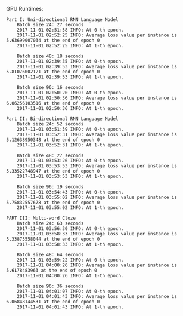 GPU Runtimes:

    Part I: Uni-directional RNN Language Model
        Batch size 24: 27 seconds
        2017-11-01 02:51:58 INFO: At 0-th epoch.
        2017-11-01 02:52:25 INFO: Average loss value per instance is 5.63699007034 at the end of epoch 0
        2017-11-01 02:52:25 INFO: At 1-th epoch.

        Batch size 48: 18 seconds
        2017-11-01 02:39:35 INFO: At 0-th epoch.
        2017-11-01 02:39:53 INFO: Average loss value per instance is 5.81076002121 at the end of epoch 0
        2017-11-01 02:39:53 INFO: At 1-th epoch.

        Batch size 96: 16 seconds
        2017-11-01 02:50:20 INFO: At 0-th epoch.
        2017-11-01 02:50:36 INFO: Average loss value per instance is 6.06256103516 at the end of epoch 0
        2017-11-01 02:50:36 INFO: At 1-th epoch.

    Part II: Bi-directional RNN Language Model
        Batch size 24: 52 seconds
        2017-11-01 03:51:39 INFO: At 0-th epoch.
        2017-11-01 03:52:31 INFO: Average loss value per instance is 5.12638950348 at the end of epoch 0
        2017-11-01 03:52:31 INFO: At 1-th epoch.

        Batch size 48: 27 seconds
        2017-11-01 03:53:26 INFO: At 0-th epoch.
        2017-11-01 03:53:53 INFO: Average loss value per instance is 5.33522748947 at the end of epoch 0
        2017-11-01 03:53:53 INFO: At 1-th epoch.

        Batch size 96: 19 seconds
        2017-11-01 03:54:43 INFO: At 0-th epoch.
        2017-11-01 03:55:02 INFO: Average loss value per instance is 5.75832557678 at the end of epoch 0
        2017-11-01 03:55:02 INFO: At 1-th epoch.

    PART III: Multi-word Cloze
        Batch size 24: 63 seconds
        2017-11-01 03:56:30 INFO: At 0-th epoch.
        2017-11-01 03:58:33 INFO: Average loss value per instance is 5.33873558044 at the end of epoch 0
        2017-11-01 03:58:33 INFO: At 1-th epoch.

        Batch size 48: 64 seconds
        2017-11-01 03:59:22 INFO: At 0-th epoch.
        2017-11-01 04:00:26 INFO: Average loss value per instance is 5.6178483963 at the end of epoch 0
        2017-11-01 04:00:26 INFO: At 1-th epoch.

        Batch size 96: 36 seconds
        2017-11-01 04:01:07 INFO: At 0-th epoch.
        2017-11-01 04:01:43 INFO: Average loss value per instance is 6.06848144531 at the end of epoch 0
        2017-11-01 04:01:43 INFO: At 1-th epoch.